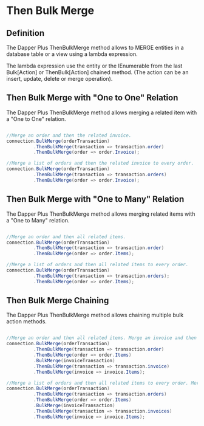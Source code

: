 # Then Bulk Merge

## Definition

The Dapper Plus ThenBulkMerge method allows to MERGE entities in a database table or a view using a lambda expression.

The lambda expression use the entity or the IEnumerable<TEntity> from the last Bulk[Action] or ThenBulk[Action] chained method. (The action can be an insert, update, delete or merge operation).

## Then Bulk Merge with "One to One" Relation

The Dapper Plus ThenBulkMerge method allows merging a related item with a "One to One" relation.


```csharp

//Merge an order and then the related invoice.
connection.BulkMerge(orderTransaction)
          .ThenBulkMerge(transaction => transaction.order)
          .ThenBulkMerge(order => order.Invoice);

//Merge a list of orders and then the related invoice to every order.
connection.BulkMerge(orderTransaction)
          .ThenBulkMerge(transaction => transaction.orders)
          .ThenBulkMerge(order => order.Invoice);
```

## Then Bulk Merge with "One to Many" Relation

The Dapper Plus ThenBulkMerge method allows merging related items with a "One to Many" relation.


```csharp

//Merge an order and then all related items.
connection.BulkMerge(orderTransaction)
          .ThenBulkMerge(transaction => transaction.order)
          .ThenBulkMerge(order => order.Items);

//Merge a list of orders and then all related items to every order.
connection.BulkMerge(orderTransaction)
          .ThenBulkMerge(transaction => transaction.orders);
          .ThenBulkMerge(order => order.Items);
```

## Then Bulk Merge Chaining

The Dapper Plus ThenBulkMerge method allows chaining multiple bulk action methods.


```csharp

//Merge an order and then all related items. Merge an invoice and then all related items.
connection.BulkMerge(orderTransaction)
          .ThenBulkMerge(transaction => transaction.order)
          .ThenBulkMerge(order => order.Items)
          .BulkMerge(invoiceTransaction)
          .ThenBulkMerge(transaction => transaction.invoice)
          .ThenBulkMerge(invoice => invoice.Items);

//Merge a list of orders and then all related items to every order. Merge a list of invoices and then all related items to every invoice.
connection.BulkMerge(orderTransaction)
          .ThenBulkMerge(transaction => transaction.orders)
          .ThenBulkMerge(order => order.Items)
          .BulkMerge(invoiceTransaction)
          .ThenBulkMerge(transaction => transaction.invoices)
          .ThenBulkMerge(invoice => invoice.Items);
```
